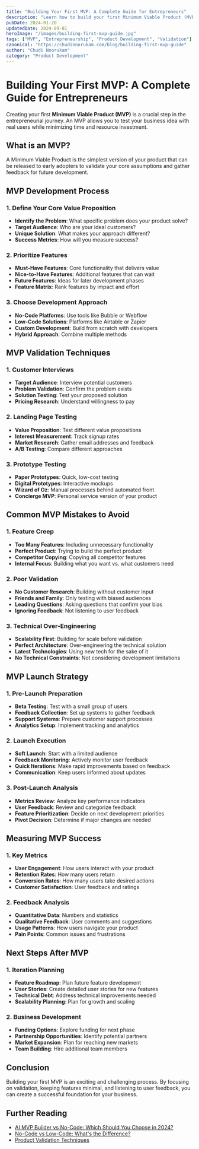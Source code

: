 ```yaml
---
title: "Building Your First MVP: A Complete Guide for Entrepreneurs"
description: "Learn how to build your first Minimum Viable Product (MVP) with this step-by-step guide. Discover validation techniques, development approaches, and launch strategies."
pubDate: 2024-01-20
updatedDate: 2024-09-01
heroImage: "/images/building-first-mvp-guide.jpg"
tags: ["MVP", "Entrepreneurship", "Product Development", "Validation"]
canonical: "https://chudinnorukam.com/blog/building-first-mvp-guide"
author: "Chudi Nnorukam"
category: "Product Development"
---
```


# Building Your First MVP: A Complete Guide for Entrepreneurs

Creating your first **Minimum Viable Product (MVP)** is a crucial step in the entrepreneurial journey. An MVP allows you to test your business idea with real users while minimizing time and resource investment.

## What is an MVP?

A Minimum Viable Product is the simplest version of your product that can be released to early adopters to validate your core assumptions and gather feedback for future development.

## MVP Development Process

### 1. Define Your Core Value Proposition
- **Identify the Problem**: What specific problem does your product solve?
- **Target Audience**: Who are your ideal customers?
- **Unique Solution**: What makes your approach different?
- **Success Metrics**: How will you measure success?

### 2. Prioritize Features
- **Must-Have Features**: Core functionality that delivers value
- **Nice-to-Have Features**: Additional features that can wait
- **Future Features**: Ideas for later development phases
- **Feature Matrix**: Rank features by impact and effort

### 3. Choose Development Approach
- **No-Code Platforms**: Use tools like Bubble or Webflow
- **Low-Code Solutions**: Platforms like Airtable or Zapier
- **Custom Development**: Build from scratch with developers
- **Hybrid Approach**: Combine multiple methods

## MVP Validation Techniques

### 1. Customer Interviews
- **Target Audience**: Interview potential customers
- **Problem Validation**: Confirm the problem exists
- **Solution Testing**: Test your proposed solution
- **Pricing Research**: Understand willingness to pay

### 2. Landing Page Testing
- **Value Proposition**: Test different value propositions
- **Interest Measurement**: Track signup rates
- **Market Research**: Gather email addresses and feedback
- **A/B Testing**: Compare different approaches

### 3. Prototype Testing
- **Paper Prototypes**: Quick, low-cost testing
- **Digital Prototypes**: Interactive mockups
- **Wizard of Oz**: Manual processes behind automated front
- **Concierge MVP**: Personal service version of your product

## Common MVP Mistakes to Avoid

### 1. Feature Creep
- **Too Many Features**: Including unnecessary functionality
- **Perfect Product**: Trying to build the perfect product
- **Competitor Copying**: Copying all competitor features
- **Internal Focus**: Building what you want vs. what customers need

### 2. Poor Validation
- **No Customer Research**: Building without customer input
- **Friends and Family**: Only testing with biased audiences
- **Leading Questions**: Asking questions that confirm your bias
- **Ignoring Feedback**: Not listening to user feedback

### 3. Technical Over-Engineering
- **Scalability First**: Building for scale before validation
- **Perfect Architecture**: Over-engineering the technical solution
- **Latest Technologies**: Using new tech for the sake of it
- **No Technical Constraints**: Not considering development limitations

## MVP Launch Strategy

### 1. Pre-Launch Preparation
- **Beta Testing**: Test with a small group of users
- **Feedback Collection**: Set up systems to gather feedback
- **Support Systems**: Prepare customer support processes
- **Analytics Setup**: Implement tracking and analytics

### 2. Launch Execution
- **Soft Launch**: Start with a limited audience
- **Feedback Monitoring**: Actively monitor user feedback
- **Quick Iterations**: Make rapid improvements based on feedback
- **Communication**: Keep users informed about updates

### 3. Post-Launch Analysis
- **Metrics Review**: Analyze key performance indicators
- **User Feedback**: Review and categorize feedback
- **Feature Prioritization**: Decide on next development priorities
- **Pivot Decision**: Determine if major changes are needed

## Measuring MVP Success

### 1. Key Metrics
- **User Engagement**: How users interact with your product
- **Retention Rates**: How many users return
- **Conversion Rates**: How many users take desired actions
- **Customer Satisfaction**: User feedback and ratings

### 2. Feedback Analysis
- **Quantitative Data**: Numbers and statistics
- **Qualitative Feedback**: User comments and suggestions
- **Usage Patterns**: How users navigate your product
- **Pain Points**: Common issues and frustrations

## Next Steps After MVP

### 1. Iteration Planning
- **Feature Roadmap**: Plan future feature development
- **User Stories**: Create detailed user stories for new features
- **Technical Debt**: Address technical improvements needed
- **Scalability Planning**: Plan for growth and scaling

### 2. Business Development
- **Funding Options**: Explore funding for next phase
- **Partnership Opportunities**: Identify potential partners
- **Market Expansion**: Plan for reaching new markets
- **Team Building**: Hire additional team members

## Conclusion

Building your first MVP is an exciting and challenging process. By focusing on validation, keeping features minimal, and listening to user feedback, you can create a successful foundation for your business.

## Further Reading
- [AI MVP Builder vs No-Code: Which Should You Choose in 2024?](/blog/ai-mvp-builder-vs-no-code)
- [No-Code vs Low-Code: What's the Difference?](/blog/no-code-vs-low-code-difference)
- [Product Validation Techniques](/blog/product-validation-techniques)
